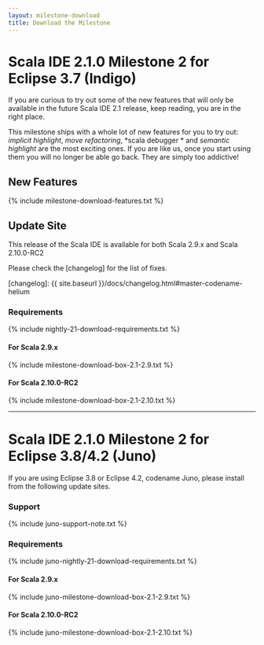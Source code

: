 ```yaml
---
layout: milestone-download
title: Download the Milestone
---
```


# Scala IDE 2.1.0 Milestone 2 for Eclipse 3.7 (Indigo)

If you are curious to try out some of the new features that will only be available in the future 
Scala IDE 2.1 release, keep reading, you are in the right place.

This milestone ships with a whole lot of new features for you to try out: *implicit 
highlight*, *move refactoring*, *scala debugger * and *semantic highlight* are the most 
exciting ones. If you are like us, once you start using them you will no longer be able go back. 
They are simply too addictive!

## New Features
{% include milestone-download-features.txt %}

## Update Site
This release of the Scala IDE is available for both Scala 2.9.x and Scala 2.10.0-RC2

Please check the [changelog] for the list of fixes.

[nightly]: nightly.html#scala_ide_helium_nightly
[changelog]: {{ site.baseurl }}/docs/changelog.html#master-codename-helium

### Requirements
{% include nightly-21-download-requirements.txt %}

#### For Scala 2.9.x
{% include milestone-download-box-2.1-2.9.txt %}

#### For Scala 2.10.0-RC2
{% include milestone-download-box-2.1-2.10.txt %}

------

# Scala IDE 2.1.0 Milestone 2 for Eclipse 3.8/4.2 (Juno)
If you are using Eclipse 3.8 or Eclipse 4.2, codename Juno, please install from the following update sites.

### Support
{% include juno-support-note.txt %}

### Requirements
{% include juno-nightly-21-download-requirements.txt %}

#### For Scala 2.9.x
{% include juno-milestone-download-box-2.1-2.9.txt %}

#### For Scala 2.10.0-RC2
{% include juno-milestone-download-box-2.1-2.10.txt %}

